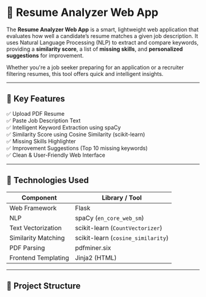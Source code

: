 # 🧠 Resume Analyzer Web App

The **Resume Analyzer Web App** is a smart, lightweight web application that evaluates how well a candidate’s resume matches a given job description. It uses Natural Language Processing (NLP) to extract and compare keywords, providing a **similarity score**, a list of **missing skills**, and **personalized suggestions** for improvement.

Whether you're a job seeker preparing for an application or a recruiter filtering resumes, this tool offers quick and intelligent insights.

---

## 📌 Key Features

✅ Upload PDF Resume  
✅ Paste Job Description Text  
✅ Intelligent Keyword Extraction using spaCy  
✅ Similarity Score using Cosine Similarity (scikit-learn)  
✅ Missing Skills Highlighter  
✅ Improvement Suggestions (Top 10 missing keywords)  
✅ Clean & User-Friendly Web Interface

---

## 🔧 Technologies Used

| Component           | Library / Tool     |
|--------------------|--------------------|
| Web Framework       | Flask              |
| NLP                 | spaCy (`en_core_web_sm`) |
| Text Vectorization  | scikit-learn (`CountVectorizer`) |
| Similarity Matching | scikit-learn (`cosine_similarity`) |
| PDF Parsing         | pdfminer.six       |
| Frontend Templating | Jinja2 (HTML)      |

---

## 📂 Project Structure

